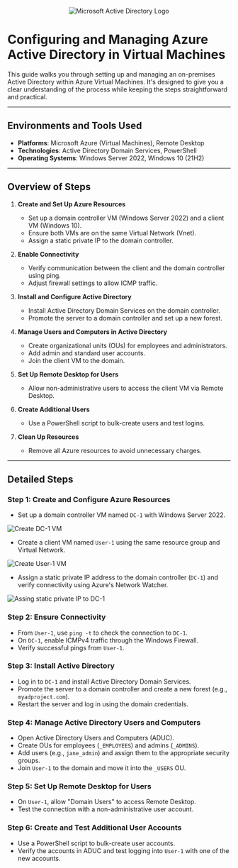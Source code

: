 <p align="center">
<img src="https://i.imgur.com/pU5A58S.png" alt="Microsoft Active Directory Logo"/>
</p>

# Configuring and Managing Azure Active Directory in Virtual Machines

This guide walks you through setting up and managing an on-premises Active Directory within Azure Virtual Machines. It's designed to give you a clear understanding of the process while keeping the steps straightforward and practical.

---

## Environments and Tools Used

- **Platforms**: Microsoft Azure (Virtual Machines), Remote Desktop
- **Technologies**: Active Directory Domain Services, PowerShell
- **Operating Systems**: Windows Server 2022, Windows 10 (21H2)

---

## Overview of Steps

1. **Create and Set Up Azure Resources**
   - Set up a domain controller VM (Windows Server 2022) and a client VM (Windows 10).
   - Ensure both VMs are on the same Virtual Network (Vnet).
   - Assign a static private IP to the domain controller.

2. **Enable Connectivity**
   - Verify communication between the client and the domain controller using ping.
   - Adjust firewall settings to allow ICMP traffic.

3. **Install and Configure Active Directory**
   - Install Active Directory Domain Services on the domain controller.
   - Promote the server to a domain controller and set up a new forest.

4. **Manage Users and Computers in Active Directory**
   - Create organizational units (OUs) for employees and administrators.
   - Add admin and standard user accounts.
   - Join the client VM to the domain.

5. **Set Up Remote Desktop for Users**
   - Allow non-administrative users to access the client VM via Remote Desktop.

6. **Create Additional Users**
   - Use a PowerShell script to bulk-create users and test logins.

7. **Clean Up Resources**
   - Remove all Azure resources to avoid unnecessary charges.

---

## Detailed Steps

### Step 1: Create and Configure Azure Resources
- Set up a domain controller VM named `DC-1` with Windows Server 2022.
<img src="https://i.imgur.com/mcgbxE9.png" alt="Create DC-1 VM"/>

- Create a client VM named `User-1` using the same resource group and Virtual Network.
<img src="https://i.imgur.com/dhAuo5O.png" alt="Create User-1 VM">

- Assign a static private IP address to the domain controller (`DC-1`) and verify connectivity using Azure's Network Watcher.
<img src="https://i.imgur.com/cOxyS0w.png" alt="Assing static private IP to DC-1">

### Step 2: Ensure Connectivity
- From `User-1`, use `ping -t` to check the connection to `DC-1`.
- On `DC-1`, enable ICMPv4 traffic through the Windows Firewall.
- Verify successful pings from `User-1`.

### Step 3: Install Active Directory
- Log in to `DC-1` and install Active Directory Domain Services.
- Promote the server to a domain controller and create a new forest (e.g., `myadproject.com`).
- Restart the server and log in using the domain credentials.

### Step 4: Manage Active Directory Users and Computers
- Open Active Directory Users and Computers (ADUC).
- Create OUs for employees (`_EMPLOYEES`) and admins (`_ADMINS`).
- Add users (e.g., `jane_admin`) and assign them to the appropriate security groups.
- Join `User-1` to the domain and move it into the `_USERS` OU.

### Step 5: Set Up Remote Desktop for Users
- On `User-1`, allow "Domain Users" to access Remote Desktop.
- Test the connection with a non-administrative user account.

### Step 6: Create and Test Additional User Accounts
- Use a PowerShell script to bulk-create user accounts.
- Verify the accounts in ADUC and test logging into `User-1` with one of the new accounts.
